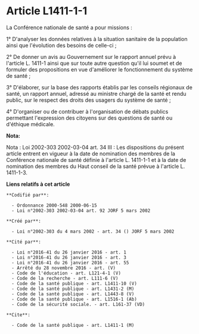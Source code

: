 # Article L1411-1-1

La Conférence nationale de santé a pour missions :

1° D'analyser les données relatives à la situation sanitaire de la population ainsi que l'évolution des besoins de celle-ci ;

2° De donner un avis au Gouvernement sur le rapport annuel prévu à l'article L. 1411-1 ainsi que sur toute autre question
qu'il lui soumet et de formuler des propositions en vue d'améliorer le fonctionnement du système de santé ;

3° D'élaborer, sur la base des rapports établis par les conseils régionaux de santé, un rapport annuel, adressé au ministre
chargé de la santé et rendu public, sur le respect des droits des usagers du système de santé ;

4° D'organiser ou de contribuer à l'organisation de débats publics permettant l'expression des citoyens sur des questions de
santé ou d'éthique médicale.

**Nota:**

Nota : Loi 2002-303 2002-03-04 art. 34 III : Les dispositions du présent article entrent en vigueur à la date de nomination
des membres de la Conférence nationale de santé définie à l'article L. 1411-1-1 et à la date de nomination des membres du
Haut conseil de la santé prévue à l'article L. 1411-1-3.

**Liens relatifs à cet article**

	**Codifié par**:

	  - Ordonnance 2000-548 2000-06-15
	  - Loi n°2002-303 2002-03-04 art. 92 JORF 5 mars 2002

	**Créé par**:

	  - Loi n°2002-303 du 4 mars 2002 - art. 34 () JORF 5 mars 2002

	**Cité par**:

	  - Loi n°2016-41 du 26 janvier 2016 - art. 1
	  - Loi n°2016-41 du 26 janvier 2016 - art. 3
	  - Loi n°2016-41 du 26 janvier 2016 - art. 55
	  - Arrêté du 28 novembre 2016 - art. (V)
	  - Code de l'éducation - art. L121-4-1 (V)
	  - Code de la recherche - art. L111-6 (V)
	  - Code de la santé publique - art. L1411-10 (V)
	  - Code de la santé publique - art. L1431-2 (M)
	  - Code de la santé publique - art. L1443-8 (V)
	  - Code de la santé publique - art. L1516-1 (Ab)
	  - Code de la sécurité sociale. - art. L161-37 (VD)

	**Cite**:

	  - Code de la santé publique - art. L1411-1 (M)
